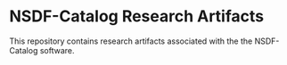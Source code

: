 # NSDF-Catalog Research Artifacts

This repository contains research artifacts associated with the the NSDF-Catalog software.
